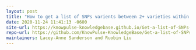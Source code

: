 ```yaml
---
layout: post
title: "How to get a list of SNPs varients between 2+ varieties within a region of interest"
date: 2020-11-24 11:41:13 -0600
site-url: https://knowpulse-knowledgebase.github.io/Get-a-list-of-SNPs-variants-between-2-varieties-within-a-region-of-interest
repo-url: https://github.com/KnowPulse-KnowledgeBase/Get-a-list-of-SNPs-variants-between-2-varieties-within-a-region-of-interest
maintainers: Lacey-Anne Sanderson and Ruobin Liu
---
```

